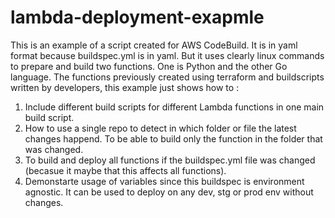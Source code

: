 # lambda-deployment-exapmle
This is an example of a script created for AWS CodeBuild. It is in yaml format because buildspec.yml is in yaml. 
But it uses clearly linux commands to prepare and build two functions. One is Python and the other Go language.
The functions previously created using terraform and buildscripts written by developers, this example just shows how to :
1. Include different build scripts for different Lambda functions in one main build script.
2. How to use a single repo to detect in which folder or file the latest changes happend. To be able to build only the function in the folder that was changed.
3. To build and deploy all functions if the buildspec.yml file was changed (becasue it maybe that this affects all functions). 
4. Demonstarte usage of variables since this buildspec is environment agnostic. It can be used to deploy on any dev, stg or prod env without changes. 
